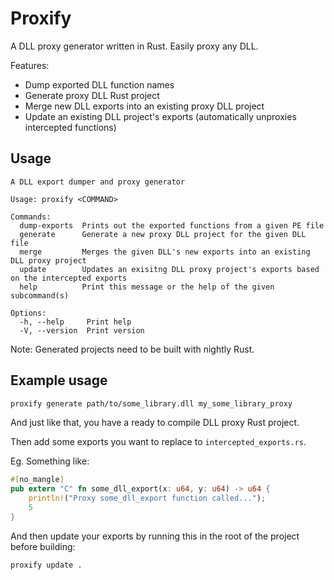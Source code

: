 # Proxify

A DLL proxy generator written in Rust. Easily proxy any DLL.

Features:
- Dump exported DLL function names
- Generate proxy DLL Rust project
- Merge new DLL exports into an existing proxy DLL project
- Update an existing DLL project's exports (automatically unproxies intercepted functions)

## Usage

```
A DLL export dumper and proxy generator

Usage: proxify <COMMAND>

Commands:
  dump-exports  Prints out the exported functions from a given PE file
  generate      Generate a new proxy DLL project for the given DLL file
  merge         Merges the given DLL's new exports into an existing DLL proxy project
  update        Updates an exisitng DLL proxy project's exports based on the intercepted exports
  help          Print this message or the help of the given subcommand(s)

Options:
  -h, --help     Print help
  -V, --version  Print version
```

Note: Generated projects need to be built with nightly Rust.

## Example usage

```bash
proxify generate path/to/some_library.dll my_some_library_proxy
```

And just like that, you have a ready to compile DLL proxy Rust project.

Then add some exports you want to replace to `intercepted_exports.rs`.

Eg. Something like:

```rust
#[no_mangle]
pub extern "C" fn some_dll_export(x: u64, y: u64) -> u64 {
    println!("Proxy some_dll_export function called...");
    5
}
```

And then update your exports by running this in the root of the project before building:
```bash
proxify update .
```